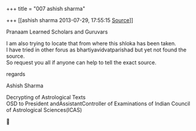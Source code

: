+++
title = "007 ashish sharma"

+++
[[ashish sharma	2013-07-29, 17:55:15 [Source](https://groups.google.com/g/samskrita/c/JjW7fCHMYmM)]]



Pranaam Learned Scholars and Guruvars  
  
I am also trying to locate that from where this shloka has been taken.  
I have tried in other forus as bhartiyavidvatparishad but yet not found the source.  
So request you all if anyone can help to tell the exact source.  
  
regards  
  
Ashish Sharma  
  

Decrypting of Astrological Texts  
OSD to President andAssistantController of Examinations of Indian Council of Astrological Sciences(ICAS)



